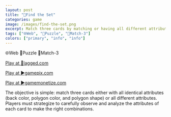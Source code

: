 ```yaml
---
layout: post
title: "🔼Find the Set"
categories: game
image: /images/find-the-set.png
excerpt: Match three cards by matching or having all different attributes.
tags: ["🌐Web", "🧩Puzzle", "🍭Match-3"]
colors: ["primary", "info", "info"]
---
```


<span class="badge badge-primary">🌐Web</span>
<span class="badge badge-info">🧩Puzzle</span>
<span class="badge badge-info">🍭Match-3</span>

<a href="https://lagged.com/play/6826/" class="btn btn-primary btn-lg">Play at 🎯lagged.com</a>

<a href="https://www.gamepix.com/play/find-the-set" class="btn btn-primary btn-lg">Play at ▶️gamepix.com</a>

<a href="https://html5.gamemonetize.co/n7hoa1t36i9lx3gc6isv255w706btl1q/" class="btn btn-primary btn-lg">Play at ▶️gamemonetize.com</a>

The objective is simple: match three cards either with all identical attributes (back color, polygon color, and polygon shape) or all different attributes. Players must strategize to carefully observe and analyze the attributes of each card to make the right combinations.